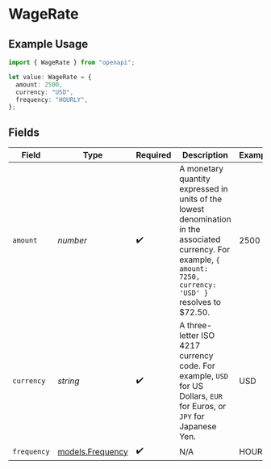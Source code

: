 # WageRate

## Example Usage

```typescript
import { WageRate } from "openapi";

let value: WageRate = {
  amount: 2500,
  currency: "USD",
  frequency: "HOURLY",
};
```

## Fields

| Field                                                                                                                                                              | Type                                                                                                                                                               | Required                                                                                                                                                           | Description                                                                                                                                                        | Example                                                                                                                                                            |
| ------------------------------------------------------------------------------------------------------------------------------------------------------------------ | ------------------------------------------------------------------------------------------------------------------------------------------------------------------ | ------------------------------------------------------------------------------------------------------------------------------------------------------------------ | ------------------------------------------------------------------------------------------------------------------------------------------------------------------ | ------------------------------------------------------------------------------------------------------------------------------------------------------------------ |
| `amount`                                                                                                                                                           | *number*                                                                                                                                                           | :heavy_check_mark:                                                                                                                                                 | A monetary quantity expressed in units of the lowest denomination in the associated currency. For example, `{ amount: 7250, currency: 'USD' }` resolves to $72.50. | 2500                                                                                                                                                               |
| `currency`                                                                                                                                                         | *string*                                                                                                                                                           | :heavy_check_mark:                                                                                                                                                 | A three-letter ISO 4217 currency code. For example, `USD` for US Dollars, `EUR` for Euros, or `JPY` for Japanese Yen.                                              | USD                                                                                                                                                                |
| `frequency`                                                                                                                                                        | [models.Frequency](../models/frequency.md)                                                                                                                         | :heavy_check_mark:                                                                                                                                                 | N/A                                                                                                                                                                | HOURLY                                                                                                                                                             |